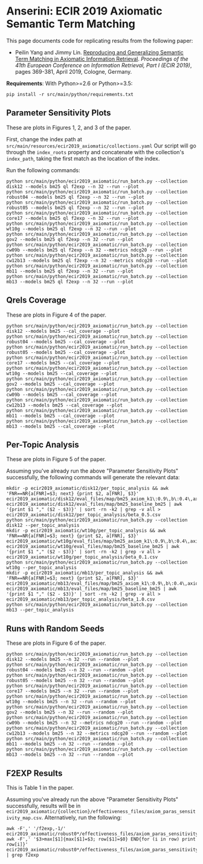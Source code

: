 # Anserini: ECIR 2019 Axiomatic Semantic Term Matching

This page documents code for replicating results from the following paper:

+ Peilin Yang and Jimmy Lin. [Reproducing and Generalizing Semantic Term Matching in Axiomatic Information Retrieval](https://cs.uwaterloo.ca/~jimmylin/publications/Yang_Lin_ECIR2019.pdf). _Proceedings of the 41th European Conference on Information Retrieval, Part I (ECIR 2019)_, pages 369-381, April 2019, Cologne, Germany.

**Requirements**: With Python>=2.6 or Python>=3.5:

```
pip install -r src/main/python/requirements.txt
```

## Parameter Sensitivity Plots

These are plots in Figures 1, 2, and 3 of the paper.

First, change the index path at `src/main/resources/ecir2019_axiomatic/collections.yaml`
Our script will go through the `index_roots` property and concatenate with the collection's `index_path`, taking the first match as the location of the index.

Run the following commands:

```
python src/main/python/ecir2019_axiomatic/run_batch.py --collection disk12 --models bm25 ql f2exp --n 32 --run --plot
python src/main/python/ecir2019_axiomatic/run_batch.py --collection robust04 --models bm25 ql f2exp --n 32 --run --plot
python src/main/python/ecir2019_axiomatic/run_batch.py --collection robust05 --models bm25 ql f2exp --n 32 --run --plot
python src/main/python/ecir2019_axiomatic/run_batch.py --collection core17 --models bm25 ql f2exp --n 32 --run --plot
python src/main/python/ecir2019_axiomatic/run_batch.py --collection wt10g --models bm25 ql f2exp --n 32 --run --plot
python src/main/python/ecir2019_axiomatic/run_batch.py --collection gov2 --models bm25 ql f2exp --n 32 --run --plot
python src/main/python/ecir2019_axiomatic/run_batch.py --collection cw09b --models bm25 ql f2exp --n 32 --metrics ndcg20 --run --plot
python src/main/python/ecir2019_axiomatic/run_batch.py --collection cw12b13 --models bm25 ql f2exp --n 32 --metrics ndcg20 --run --plot
python src/main/python/ecir2019_axiomatic/run_batch.py --collection mb11 --models bm25 ql f2exp --n 32 --run --plot
python src/main/python/ecir2019_axiomatic/run_batch.py --collection mb13 --models bm25 ql f2exp --n 32 --run --plot
```

## Qrels Coverage

These are plots in Figure 4 of the paper.

```
python src/main/python/ecir2019_axiomatic/run_batch.py --collection disk12 --models bm25 --cal_coverage --plot
python src/main/python/ecir2019_axiomatic/run_batch.py --collection robust04 --models bm25 --cal_coverage --plot
python src/main/python/ecir2019_axiomatic/run_batch.py --collection robust05 --models bm25 --cal_coverage --plot
python src/main/python/ecir2019_axiomatic/run_batch.py --collection core17 --models bm25 --cal_coverage --plot
python src/main/python/ecir2019_axiomatic/run_batch.py --collection wt10g --models bm25 --cal_coverage --plot
python src/main/python/ecir2019_axiomatic/run_batch.py --collection gov2 --models bm25 --cal_coverage --plot
python src/main/python/ecir2019_axiomatic/run_batch.py --collection cw09b --models bm25 --cal_coverage --plot
python src/main/python/ecir2019_axiomatic/run_batch.py --collection cw12b13 --models bm25 --cal_coverage --plot
python src/main/python/ecir2019_axiomatic/run_batch.py --collection mb11 --models bm25 --cal_coverage --plot
python src/main/python/ecir2019_axiomatic/run_batch.py --collection mb13 --models bm25 --cal_coverage --plot
```

## Per-Topic Analysis

These are plots in Figure 5 of the paper.

Assuming you've already run the above "Parameter Sensitivity Plots" successfully, the following commands will generate the relevant data:

```
mkdir -p ecir2019_axiomatic/disk12/per_topic_analysis && awk 'FNR==NR{a[FNR]=$3; next} {print $2, a[FNR], $3}' ecir2019_axiomatic/disk12/eval_files/map/bm25_axiom_k1\:0.9\,b\:0.4\,axiom.r\:20\,axiom.n\:30\,axiom.beta\:0.50\,axiom.top\:20 ecir2019_axiomatic/disk12/eval_files/map/bm25_baseline_bm25 | awk '{print $1 "," ($2 - $3)}' | sort -rn -k2 | grep -v all > ecir2019_axiomatic/disk12/per_topic_analysis/beta_0.5.csv
python src/main/python/ecir2019_axiomatic/run_batch.py --collection disk12 --per_topic_analysis
mkdir -p ecir2019_axiomatic/wt10g/per_topic_analysis && awk 'FNR==NR{a[FNR]=$3; next} {print $2, a[FNR], $3}' ecir2019_axiomatic/wt10g/eval_files/map/bm25_axiom_k1\:0.9\,b\:0.4\,axiom.r\:20\,axiom.n\:30\,axiom.beta\:0.10\,axiom.top\:20 ecir2019_axiomatic/wt10g/eval_files/map/bm25_baseline_bm25 | awk '{print $1 "," ($2 - $3)}' | sort -rn -k2 | grep -v all > ecir2019_axiomatic/wt10g/per_topic_analysis/beta_0.1.csv
python src/main/python/ecir2019_axiomatic/run_batch.py --collection wt10g --per_topic_analysis
mkdir -p ecir2019_axiomatic/mb13/per_topic_analysis && awk 'FNR==NR{a[FNR]=$3; next} {print $2, a[FNR], $3}' ecir2019_axiomatic/mb13/eval_files/map/bm25_axiom_k1\:0.9\,b\:0.4\,axiom.r\:20\,axiom.n\:30\,axiom.beta\:1.00\,axiom.top\:20 ecir2019_axiomatic/mb13/eval_files/map/bm25_baseline_bm25 | awk '{print $1 "," ($2 - $3)}' | sort -rn -k2 | grep -v all > ecir2019_axiomatic/mb13/per_topic_analysis/beta_1.0.csv
python src/main/python/ecir2019_axiomatic/run_batch.py --collection mb13 --per_topic_analysis
```

## Runs with Random Seeds

These are plots in Figure 6 of the paper.

```
python src/main/python/ecir2019_axiomatic/run_batch.py --collection disk12 --models bm25 --n 32 --run --random --plot
python src/main/python/ecir2019_axiomatic/run_batch.py --collection robust04 --models bm25 --n 32 --run --random --plot
python src/main/python/ecir2019_axiomatic/run_batch.py --collection robust05 --models bm25 --n 32 --run --random --plot
python src/main/python/ecir2019_axiomatic/run_batch.py --collection core17 --models bm25 --n 32 --run --random --plot
python src/main/python/ecir2019_axiomatic/run_batch.py --collection wt10g --models bm25 --n 32 --run --random --plot
python src/main/python/ecir2019_axiomatic/run_batch.py --collection gov2 --models bm25 --n 32 --run --random --plot
python src/main/python/ecir2019_axiomatic/run_batch.py --collection cw09b --models bm25 --n 32 --metrics ndcg20 --run --random --plot
python src/main/python/ecir2019_axiomatic/run_batch.py --collection cw12b13 --models bm25 --n 32 --metrics ndcg20 --run --random --plot
python src/main/python/ecir2019_axiomatic/run_batch.py --collection mb11 --models bm25 --n 32 --run --random --plot
python src/main/python/ecir2019_axiomatic/run_batch.py --collection mb13 --models bm25 --n 32 --run --random --plot
```

## F2EXP Results

This is Table 1 in the paper.

Assuming you've already run the above "Parameter Sensitivity Plots" successfully, results will be in `ecir2019_axiomatic/{collection}/effectiveness_files/axiom_paras_sensitivity_map.csv`.
Alternatively, run the following:

```
awk -F',' '/f2exp,-1/' ecir2019_axiomatic/robust0*/effectiveness_files/axiom_paras_sensitivity_map.csv
awk -F',' '$3>max[$1]{max[$1]=$3; row[$1]=$0} END{for (i in row) print row[i]}' ecir2019_axiomatic/robust0*/effectiveness_files/axiom_paras_sensitivity_map.csv | grep f2exp
```
